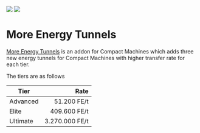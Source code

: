 [![](https://img.shields.io/endpoint?url=https%3A%2F%2Fcurseforge-badge-shields-io-caaw7pcenm0t.runkit.sh%2Fdownloads%3FprojectId%3D632583%26mode%3Dfull)](https://www.curseforge.com/minecraft/mc-mods/more-energy-tunnels)
[![](https://img.shields.io/endpoint?url=https%3A%2F%2Fcurseforge-badge-shields-io-caaw7pcenm0t.runkit.sh%2Fversions%3FprojectId%3D632583)](https://www.curseforge.com/minecraft/mc-mods/more-energy-tunnels)
# More Energy Tunnels
[More Energy Tunnels](https://www.curseforge.com/minecraft/mc-mods/more-energy-tunnels) is an addon for Compact Machines which adds three new energy tunnels for Compact Machines with higher transfer rate for each tier.

The tiers are as follows

| Tier        | Rate           |
| ----------- | -------------: |
| Advanced    | 51.200 FE/t    |
| Elite       | 409.600 FE/t   |
| Ultimate    | 3.270.000 FE/t |